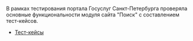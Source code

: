 В рамках тестирования портала Госуслуг Санкт-Петербурга проверяла основные функциональности модуля сайта
 "Поиск" с составлением тест-кейсов. 

- [Тест-кейсы](https://docs.google.com/spreadsheets/d/1CgMD2AJoteRJTKbZUwE1KpMLPwvA1gQogRwNTXFPC1c/edit#gid=1340515980)
